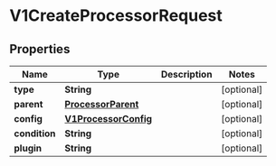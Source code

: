 
# V1CreateProcessorRequest

## Properties
Name | Type | Description | Notes
------------ | ------------- | ------------- | -------------
**type** | **String** |  |  [optional]
**parent** | [**ProcessorParent**](ProcessorParent.md) |  |  [optional]
**config** | [**V1ProcessorConfig**](V1ProcessorConfig.md) |  |  [optional]
**condition** | **String** |  |  [optional]
**plugin** | **String** |  |  [optional]



